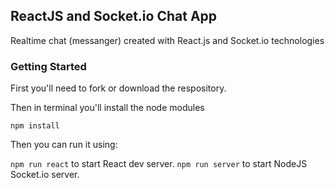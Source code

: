 ## ReactJS and Socket.io Chat App 

Realtime chat (messanger) created with React.js and Socket.io technologies

### Getting Started

First you'll need to fork or download the respository.

Then in terminal you'll install the node modules

``` npm install ```

Then you can run it using:

``` npm run react ``` to start React dev server.
``` npm run server ``` to start NodeJS Socket.io server.



